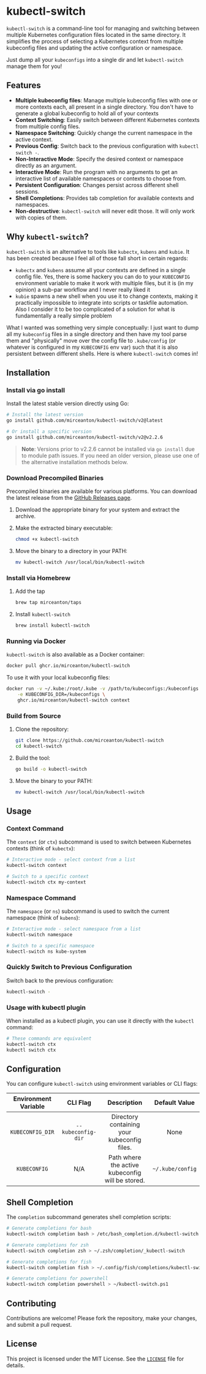 # kubectl-switch

`kubectl-switch` is a command-line tool for managing and switching between multiple Kubernetes configuration files located in the same directory. It simplifies the process of selecting a Kubernetes context from multiple kubeconfig files and updating the active configuration or namespace.

Just dump all your `kubeconfigs` into a single dir and let `kubectl-switch` manage them for you!

## Features

- **Multiple kubeconfig files**: Manage multiple kubeconfig files with one or more contexts each, all present in a single directory. You don't have to generate a global kubeconfig to hold all of your contexts
- **Context Switching**: Easily switch between different Kubernetes contexts from multiple config files.
- **Namespace Switching**: Quickly change the current namespace in the active context.
- **Previous Config**: Switch back to the previous configuration with `kubectl switch -`.
- **Non-Interactive Mode**: Specify the desired context or namespace directly as an argument.
- **Interactive Mode**: Run the program with no arguments to get an interactive list of available namespaces or contexts to choose from.
- **Persistent Configuration**: Changes persist across different shell sessions.
- **Shell Completions**: Provides tab completion for available contexts and namespaces.
- **Non-destructive**: `kubectl-switch` will never edit those. It will only work with copies of them.

## Why `kubectl-switch`?

`kubectl-switch` is an alternative to tools like `kubectx`, `kubens` and `kubie`. It has been created because I feel all of those fall short in certain regards:

- `kubectx` and `kubens` assume all your contexts are defined in a single config file. Yes, there is some hackery you can do to your `KUBECONFIG` environment variable to make it work with multiple files, but it is (in my opinion) a sub-par workflow and I never really liked it
- `kubie` spawns a new shell when you use it to change contexts, making it practically impossible to integrate into scripts or taskfile automation. Also I consider it to be too complicated of a solution for what is fundamentally a really simple problem

What I wanted was something very simple conceptually: I just want to dump all my `kubeconfig` files in a single directory and then have my tool parse them and "physically" move over the config file to `.kube/config` (or whatever is configured in my `KUBECONFIG` env var) such that it is also persistent between different shells. Here is where `kubectl-switch` comes in!

## Installation

### Install via go install

Install the latest stable version directly using Go:

```bash
# Install the latest version
go install github.com/mirceanton/kubectl-switch/v2@latest

# Or install a specific version
go install github.com/mirceanton/kubectl-switch/v2@v2.2.6
```

> **Note**: Versions prior to v2.2.6 cannot be installed via `go install` due to module path issues. If you need an older version, please use one of the alternative installation methods below.

### Download Precompiled Binaries

Precompiled binaries are available for various platforms. You can download the latest release from the [GitHub Releases page](https://github.com/mirceanton/kubectl-switch/releases/latest).

1. Download the appropriate binary for your system and extract the archive.
2. Make the extracted binary executable:

    ```bash
    chmod +x kubectl-switch
    ```

3. Move the binary to a directory in your PATH:

    ```bash
    mv kubectl-switch /usr/local/bin/kubectl-switch
    ```

### Install via Homebrew

1. Add the tap

    ```bash
    brew tap mirceanton/taps
    ```

2. Install `kubectl-switch`

    ```bash
    brew install kubectl-switch
    ```

### Running via Docker

`kubectl-switch` is also available as a Docker container:

```bash
docker pull ghcr.io/mirceanton/kubectl-switch
```

To use it with your local kubeconfig files:

```bash
docker run -v ~/.kube:/root/.kube -v /path/to/kubeconfigs:/kubeconfigs \
    -e KUBECONFIG_DIR=/kubeconfigs \
    ghcr.io/mirceanton/kubectl-switch context
```

### Build from Source

1. Clone the repository:

    ```bash
    git clone https://github.com/mirceanton/kubectl-switch
    cd kubectl-switch
    ```

2. Build the tool:

    ```bash
    go build -o kubectl-switch
    ```

3. Move the binary to your PATH:

    ```bash
    mv kubectl-switch /usr/local/bin/kubectl-switch
    ```

## Usage

### Context Command

The `context` (or `ctx`) subcommand is used to switch between Kubernetes contexts (think of `kubectx`):

```bash
# Interactive mode - select context from a list
kubectl-switch context

# Switch to a specific context
kubectl-switch ctx my-context
```

### Namespace Command

The `namespace` (or `ns`) subcommand is used to switch the current namespace (think of `kubens`):

```bash
# Interactive mode - select namespace from a list
kubectl-switch namespace

# Switch to a specific namespace
kubectl-switch ns kube-system
```

### Quickly Switch to Previous Configuration

Switch back to the previous configuration:

```bash
kubectl-switch -
```

### Usage with kubectl plugin

When installed as a kubectl plugin, you can use it directly with the `kubectl` command:

```sh
# These commands are equivalent
kubectl-switch ctx
kubectl switch ctx
```

## Configuration

You can configure `kubectl-switch` using environment variables or CLI flags:

|  Environment Variable  |     CLI Flag      |                   Description                    |        Default Value         |
| :--------------------: | :---------------: | :----------------------------------------------: | :--------------------------: |
|    `KUBECONFIG_DIR`    | `--kubeconfig-dir` | Directory containing your kubeconfig files.      |            None              |
|     `KUBECONFIG`       |       N/A         | Path where the active kubeconfig will be stored. | `~/.kube/config`             |

## Shell Completion

The `completion` subcommand generates shell completion scripts:

```bash
# Generate completions for bash
kubectl-switch completion bash > /etc/bash_completion.d/kubectl-switch

# Generate completions for zsh
kubectl-switch completion zsh > ~/.zsh/completion/_kubectl-switch

# Generate completions for fish
kubectl-switch completion fish > ~/.config/fish/completions/kubectl-switch.fish

# Generate completions for powershell
kubectl-switch completion powershell > ~/kubectl-switch.ps1
```

## Contributing

Contributions are welcome! Please fork the repository, make your changes, and submit a pull request.

## License

This project is licensed under the MIT License. See the [`LICENSE`](./LICENSE) file for details.
